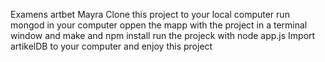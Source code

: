 Examens artbet Mayra
Clone this project to your local computer
run mongod in your computer
oppen the mapp with the project in a terminal window and make and npm install
run the projeck with node app.js
Import artikelDB to your computer and enjoy this project
